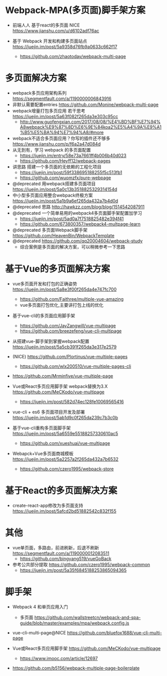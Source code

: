 # Webpack-MPA(多页面)脚手架方案


- 前端人人 基于react的多页面 NICE https://www.jianshu.com/u/d6102adf76ac
- 基于 Webpack 开发和构建多页面站点 <https://juejin.im/post/5a9358d76fb9a0633c662f17>

  - <https://github.com/zhaotoday/webpack-multi-page>


# 多页面解决方案

- webpack多页应用架构系列 https://segmentfault.com/a/1190000006843916
- 非默认需要配置entries  https://github.com/Monine/webpack-multi-page
- webpack增量打包多页应用 若干思考 https://juejin.im/post/5a63f082f265da3e303c95cc 
    - http://www.guofengxian.com/2017/08/08/%E4%BD%BF%E7%94%A8webpack%E9%87%8D%E6%9E%84koa2%E5%A4%9A%E9%A1%B5%E5%BA%94%E7%94%A8/#more
- webpack不适合多页面应用？你写的插件还不够多 https://www.jianshu.com/p/f6a2a47d084d
- 从无到有，学习 webpack 的多页面配置 
    - https://juejin.im/entry/58e73a7661ff4b006b40d023
    - https://github.com/Heyff12/webpack-pages  
- 讲思路 搭建一个多页面的无依赖的工程化项目
    - https://juejin.im/post/59f338695188255f5c513fb1
    - https://github.com/wuomzfx/pure-webpage
- @deprecated 用webpack搭建多页面项目 https://juejin.im/post/5a0c13b3518825329314154d    
- 中小型多页面应用整合webpack终极方案 https://juejin.im/post/5a1b9a6ef265da432a7b4d0d    
- @deprecated 思路 http://hawkzz.com/blog/blog/1514542087911  
- @deprecated 一个简单易用的webpack4多页面脚手架配置加学习
    - https://juejin.im/post/5ad0a7f7518825482e394f41
    - https://github.com/673800357/webpack4-multpage-learn
- @deprecated 多页面Webpack脚手架 https://github.com/HeavenBin/WebpackTemplate
- @deprecated https://github.com/qq20004604/webpack-study
    - 综合案例是多页面的解决方案，可以稍微参考一下思路
 
# 基于Vue的多页面解决方案

- vue多页面开发和打包的正确姿势 https://juejin.im/post/5a8e3f00f265da4e747fc700
    - https://github.com/Faithree/multiple-vue-amazing
    - vue多页面打包优化,主要讲打包上线的优化 
    
- 基于vue-cli的多页面应用脚手架
    - https://github.com/JayZangwill/vue-multipage
    - https://github.com/breezefeng/vue-cli-multipage
- 从搭建vue-脚手架到掌握webpack配置 https://juejin.im/post/5a5cb391f265da3e317e2579
- (NICE) https://github.com/Plortinus/vue-multiple-pages
    - https://github.com/wlx200510/vue-multiple-pages-cli
- https://github.com/Mrminfive/vue-multiple-page
- Vue或React多页应用脚手架 webpack替换为3.X  https://github.com/MeCKodo/vue-multipage
    - https://juejin.im/post/582d74ec128fe10069565416
- vue-cli + es6 多页面项目开发及部署 https://juejin.im/post/5ab1d9c0f265da239c7b3c0b
- 基于vue-cli重构多页面脚手架 https://juejin.im/post/5a6559e55188257330610ac5
    - https://github.com/xueshuai/vue-multipage 
- Webapck+Vue多页面商城模板 https://juejin.im/post/5a2257a2f265da432a7b6532
    - https://github.com/czero1995/webpack-store
    
# 基于React的多页面解决方案

- create-react-app修改为多页面支持 https://juejin.im/post/5afcd2bd51882542c832f155
 
# 其他

- vue单页面，多路由，前进刷新，后退不刷新 https://segmentfault.com/a/1190000012083511    
    - https://github.com/bingyang519/vueGoBack
- 参考公共部分提取 https://github.com/czero1995/webpack-common  
    - https://juejin.im/post/5a35f6845188253865094365   

# 脚手架

- Webpack 4 和单页应用入门

  - 多页面 https://github.com/wallstreetcn/webpack-and-spa-guide/blob/master/examples/mpa/webpack.config.js

- vue-cli-multi-page@NICE <https://github.com/bluefox1688/vue-cli-multi-page>
- Vue或React多页应用脚手架 <https://github.com/MeCKodo/vue-multipage>

  - <https://www.imooc.com/article/12697>

- <https://github.com/b5156/webpack-multiple-page-boilerplate>
